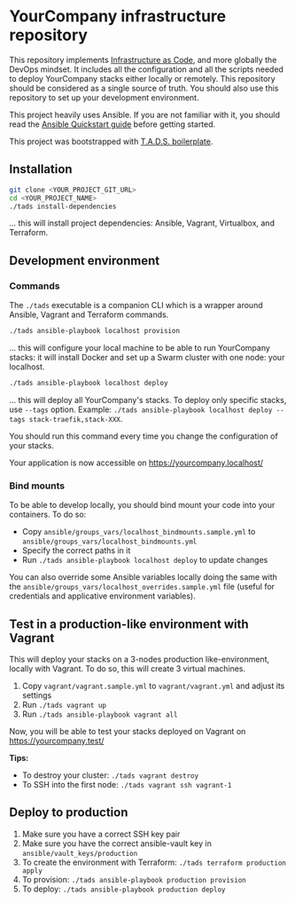 # YourCompany infrastructure repository

This repository implements [Infrastructure as Code](https://en.wikipedia.org/wiki/Infrastructure_as_code), and more globally the DevOps mindset.
It includes all the configuration and all the scripts needed to deploy YourCompany stacks either locally or remotely.
This repository should be considered as a single source of truth.
You should also use this repository to set up your development environment.

This project heavily uses Ansible. If you are not familiar with it, you should read the [Ansible Quickstart guide](https://docs.ansible.com/ansible/latest/user_guide/quickstart.html) before getting started.

This project was bootstrapped with [T.A.D.S. boilerplate](https://github.com/Thomvaill/tads-boilerplate).

## Installation

```bash
git clone <YOUR_PROJECT_GIT_URL>
cd <YOUR_PROJECT_NAME>
./tads install-dependencies
```

... this will install project dependencies: Ansible, Vagrant, Virtualbox, and Terraform.

## Development environment

### Commands

The `./tads` executable is a companion CLI which is a wrapper around Ansible, Vagrant and Terraform commands.

```bash
./tads ansible-playbook localhost provision
```

... this will configure your local machine to be able to run YourCompany stacks: it will install Docker and set up a Swarm cluster with one node: your localhost.

```bash
./tads ansible-playbook localhost deploy
```

... this will deploy all YourCompany's stacks. To deploy only specific stacks, use `--tags` option. Example: `./tads ansible-playbook localhost deploy --tags stack-traefik,stack-XXX`.

You should run this command every time you change the configuration of your stacks.

Your application is now accessible on https://yourcompany.localhost/

### Bind mounts

To be able to develop locally, you should bind mount your code into your containers. To do so:

- Copy `ansible/groups_vars/localhost_bindmounts.sample.yml` to `ansible/groups_vars/localhost_bindmounts.yml`
- Specify the correct paths in it
- Run `./tads ansible-playbook localhost deploy` to update changes

You can also override some Ansible variables locally doing the same with the `ansible/groups_vars/localhost_overrides.sample.yml` file (useful for credentials and applicative environment variables).

## Test in a production-like environment with Vagrant

This will deploy your stacks on a 3-nodes production like-environment, locally with Vagrant. To do so, this will create 3 virtual machines.

1. Copy `vagrant/vagrant.sample.yml` to `vagrant/vagrant.yml` and adjust its settings
2. Run `./tads vagrant up`
3. Run `./tads ansible-playbook vagrant all`

Now, you will be able to test your stacks deployed on Vagrant on https://yourcompany.test/

**Tips:**

- To destroy your cluster: `./tads vagrant destroy`
- To SSH into the first node: `./tads vagrant ssh vagrant-1`

## Deploy to production

1. Make sure you have a correct SSH key pair
2. Make sure you have the correct ansible-vault key in `ansible/vault_keys/production`
3. To create the environment with Terraform: `./tads terraform production apply`
4. To provision: `./tads ansible-playbook production provision`
5. To deploy: `./tads ansible-playbook production deploy`
